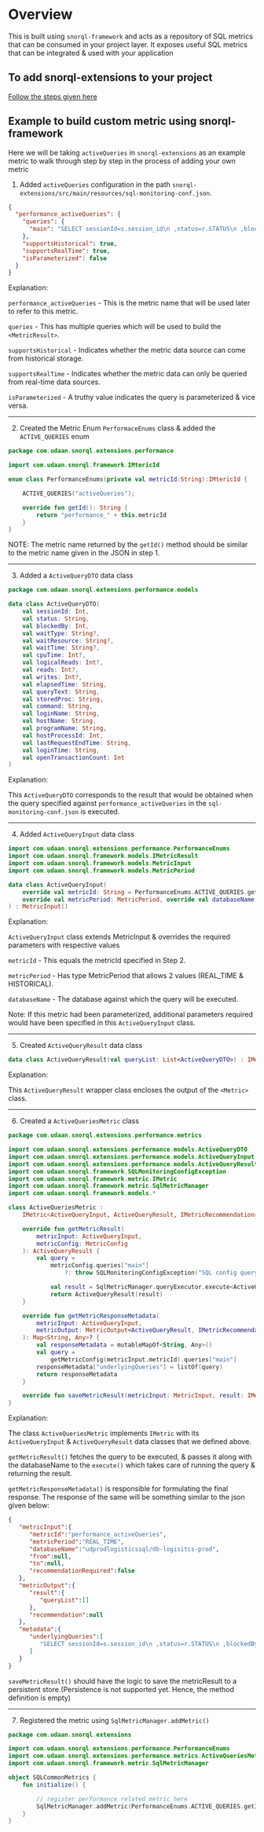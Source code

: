 # Overview
This is built using `snorql-framework` and acts as a repository of SQL metrics that can be consumed in your project layer.
It exposes useful SQL metrics that can be integrated & used with your application

## To add snorql-extensions to your project
[Follow the steps given here](../project_readme.md/#how-to-integrate-snorql-in-your-project)

## Example to build custom metric using snorql-framework

Here we will be taking `activeQueries` in `snorql-extensions` as an example metric to walk through step by step in the process of adding your own metric

1. Added `activeQueries` configuration in the path `snorql-extensions/src/main/resources/sql-monitoring-conf.json`.

```json
{
  "performance_activeQueries": {
    "queries": {
      "main": "SELECT sessionId=s.session_id\n ,status=r.STATUS\n ,blockedBy=r.blocking_session_id\n ,waitType=r.wait_type\n, waitResource=r.wait_resource\n, waitTime=CONVERT(VARCHAR, DATEADD(ms, r.wait_time, 0), 8)\n, cpuTime=r.cpu_time\n, logicalReads=r.logical_reads\n, r.reads\n ,r.writes\n,elapsedTime=CONVERT(varchar, (r.total_elapsed_time/1000 / 86400))+ 'd ' +\n CONVERT(VARCHAR, DATEADD(ms, r.total_elapsed_time, 0), 8)\n ,queryText=CAST((\n         '<?query --  ' + CHAR(13) + CHAR(13) + Substring(st.TEXT, (r.statement_start_offset / 2) + 1, (\n  (\n CASE r.statement_end_offset\n WHEN - 1\n THEN Datalength(st.TEXT)\n  ELSE r.statement_end_offset\n END - r.statement_start_offset\n) / 2\n) + 1) + CHAR(13) + CHAR(13) + '--?>'\n ) AS XML)\n, storedProc=COALESCE(\n QUOTENAME(DB_NAME(st.dbid)) + N'.' + \n QUOTENAME(OBJECT_SCHEMA_NAME(st.objectid, st.dbid)) + N'.' +\n QUOTENAME(OBJECT_NAME(st.objectid, st.dbid)), ''\n)\n  --,qp.query_plan AS 'xml_plan'  -- uncomment (1) if you want to see plan\n, r.command\n ,loginName=s.login_name\n ,hostName=s.host_name\n ,programName=s.program_name\n ,hostProcessId=s.host_process_id\n ,lastRequestEndTime=s.last_request_end_time\n ,loginTime=s.login_time\n ,openTransactionCount=r.open_transaction_count\n FROM sys.dm_exec_sessions AS s\n INNER JOIN sys.dm_exec_requests AS r ON r.session_id = s.session_id\n CROSS APPLY sys.dm_exec_sql_text(r.sql_handle) AS st\n --OUTER APPLY sys.dm_exec_query_plan(r.plan_handle) AS qp -- uncomment (2) if you want to see plan\n WHERE r.wait_type NOT LIKE 'SP_SERVER_DIAGNOSTICS%' \n ORDER BY r.blocking_session_id"
    },
    "supportsHistorical": true,
    "supportsRealTime": true,
    "isParameterized": false
  }
}
```

Explanation:

`performance_activeQueries` - This is the metric name that will be used later to refer to this metric.

`queries` - This has multiple queries which will be used to build the `<MetricResult>`. 

`supportsHistorical` - Indicates whether the metric data source can come from historical storage.

`supportsRealTime` - Indicates whether the metric data can only be queried from real-time data sources.

`isParameterized` - A truthy value indicates the query is parameterized & vice versa.

---

2. Created the Metric Enum `PerformaceEnums` class & added the `ACTIVE_QUERIES` enum

```kotlin
package com.udaan.snorql.extensions.performance

import com.udaan.snorql.framework.IMtericId

enum class PerformanceEnums(private val metricId:String):IMtericId {

    ACTIVE_QUERIES("activeQueries");

    override fun getId(): String {
        return "performance_" + this.metricId
    }
}
```

NOTE: The metric name returned by the `getId()` method should be similar to the metric name given in the JSON in step 1.

---

3. Added a `ActiveQueryDTO` data class

```kotlin
package com.udaan.snorql.extensions.performance.models

data class ActiveQueryDTO(
    val sessionId: Int,
    val status: String,
    val blockedBy: Int,
    val waitType: String?,
    val waitResource: String?,
    val waitTime: String?,
    val cpuTime: Int?,
    val logicalReads: Int?,
    val reads: Int?,
    val writes: Int?,
    val elapsedTime: String,
    val queryText: String,
    val storedProc: String,
    val command: String,
    val loginName: String,
    val hostName: String,
    val programName: String,
    val hostProcessId: Int,
    val lastRequestEndTime: String,
    val loginTime: String,
    val openTransactionCount: Int
)
```

Explanation:

This `ActiveQueryDTO` corresponds to the result that would be obtained when the query specified against `performance_activeQueries` in the `sql-monitoring-conf.json` is executed.

---

4. Added `ActiveQueryInput` data class

```kotlin
import com.udaan.snorql.extensions.performance.PerformanceEnums
import com.udaan.snorql.framework.models.IMetricResult
import com.udaan.snorql.framework.models.MetricInput
import com.udaan.snorql.framework.models.MetricPeriod

data class ActiveQueryInput(
    override val metricId: String = PerformanceEnums.ACTIVE_QUERIES.getId(),
    override val metricPeriod: MetricPeriod, override val databaseName: String
) : MetricInput()
```

Explanation:

`ActiveQueryInput` class extends MetricInput & overrides the required parameters with respective values

`metricId` - This equals the metricId specified in Step 2.

`metricPeriod` - Has type MetricPeriod that allows 2 values (REAL_TIME & HISTORICAL).

`databaseName` - The database against which the query will be executed.

Note: If this metric had been parameterized, additional parameters required would have been specified in this `ActiveQueryInput` class.

---

5. Created `ActiveQueryResult` data class

```kotlin
data class ActiveQueryResult(val queryList: List<ActiveQueryDTO>) : IMetricResult()
```

Explanation:

This `ActiveQueryResult` wrapper class encloses the output of the `<Metric>` class.

---

6. Created a  `ActiveQueriesMetric` class

```kotlin
package com.udaan.snorql.extensions.performance.metrics

import com.udaan.snorql.extensions.performance.models.ActiveQueryDTO
import com.udaan.snorql.extensions.performance.models.ActiveQueryInput
import com.udaan.snorql.extensions.performance.models.ActiveQueryResult
import com.udaan.snorql.framework.SQLMonitoringConfigException
import com.udaan.snorql.framework.metric.IMetric
import com.udaan.snorql.framework.metric.SqlMetricManager
import com.udaan.snorql.framework.models.*

class ActiveQueriesMetric :
    IMetric<ActiveQueryInput, ActiveQueryResult, IMetricRecommendation> {

    override fun getMetricResult(
        metricInput: ActiveQueryInput,
        metricConfig: MetricConfig
    ): ActiveQueryResult {
        val query =
            metricConfig.queries["main"]
                ?: throw SQLMonitoringConfigException("SQL config query [main] not found under config [${metricInput.metricId}]")

            val result = SqlMetricManager.queryExecutor.execute<ActiveQueryDTO>(metricInput.databaseName, query)
            return ActiveQueryResult(result)
    }

    override fun getMetricResponseMetadata(
        metricInput: ActiveQueryInput,
        metricOutput: MetricOutput<ActiveQueryResult, IMetricRecommendation>
    ): Map<String, Any>? {
        val responseMetadata = mutableMapOf<String, Any>()
        val query =
            getMetricConfig(metricInput.metricId).queries["main"]
        responseMetadata["underlyingQueries"] = listOf(query)
        return responseMetadata
    }

    override fun saveMetricResult(metricInput: MetricInput, result: IMetricResult) {}
}
```

Explanation:

The class `ActiveQueriesMetric` implements `IMetric` with its `ActiveQueryInput` & `ActiveQueryResult` data classes that we defined above.

`getMetricResult()` fetches the query to be executed, & passes it along with the databaseName to the `execute()` which takes care of running the query & returning the result.

`getMetricResponseMetadata()` is responsible for formulating the final response. The response of the same will be something similar to the json given below:

```json
{
   "metricInput":{
      "metricId":"performance_activeQueries",
      "metricPeriod":"REAL_TIME",
      "databaseName":"udprodlogisticssql/db-logisitcs-prod",
      "from":null,
      "to":null,
      "recommendationRequired":false
   },
   "metricOutput":{
      "result":{
         "queryList":[]
      },
      "recommendation":null
   },
   "metadata":{
      "underlyingQueries":[
         "SELECT sessionId=s.session_id\n ,status=r.STATUS\n ,blockedBy=r.blocking_session_id\n ,waitType=r.wait_type\n, waitResource=r.wait_resource\n, waitTime=CONVERT(VARCHAR, DATEADD(ms, r.wait_time, 0), 8)\n, cpuTime=r.cpu_time\n, logicalReads=r.logical_reads\n, r.reads\n ,r.writes\n,elapsedTime=CONVERT(varchar, (r.total_elapsed_time/1000 / 86400))+ 'd ' +\n CONVERT(VARCHAR, DATEADD(ms, r.total_elapsed_time, 0), 8)\n ,queryText=CAST((\n         '<?query --  ' + CHAR(13) + CHAR(13) + Substring(st.TEXT, (r.statement_start_offset / 2) + 1, (\n  (\n CASE r.statement_end_offset\n WHEN - 1\n THEN Datalength(st.TEXT)\n  ELSE r.statement_end_offset\n END - r.statement_start_offset\n) / 2\n) + 1) + CHAR(13) + CHAR(13) + '--?>'\n ) AS XML)\n, storedProc=COALESCE(\n QUOTENAME(DB_NAME(st.dbid)) + N'.' + \n QUOTENAME(OBJECT_SCHEMA_NAME(st.objectid, st.dbid)) + N'.' +\n QUOTENAME(OBJECT_NAME(st.objectid, st.dbid)), ''\n)\n  --,qp.query_plan AS 'xml_plan'  -- uncomment (1) if you want to see plan\n, r.command\n ,loginName=s.login_name\n ,hostName=s.host_name\n ,programName=s.program_name\n ,hostProcessId=s.host_process_id\n ,lastRequestEndTime=s.last_request_end_time\n ,loginTime=s.login_time\n ,openTransactionCount=r.open_transaction_count\n FROM sys.dm_exec_sessions AS s\n INNER JOIN sys.dm_exec_requests AS r ON r.session_id = s.session_id\n CROSS APPLY sys.dm_exec_sql_text(r.sql_handle) AS st\n --OUTER APPLY sys.dm_exec_query_plan(r.plan_handle) AS qp -- uncomment (2) if you want to see plan\n WHERE r.wait_type NOT LIKE 'SP_SERVER_DIAGNOSTICS%' \n ORDER BY r.blocking_session_id"
      ]
   }
}
```

`saveMetricResult()` should have the logic to save the metricResult to a persistent store.(Persistence is not supported yet. Hence, the method definition is empty)

---

7. Registered the metric using `SqlMetricManager.addMetric()`

```kotlin
package com.udaan.snorql.extensions

import com.udaan.snorql.extensions.performance.PerformanceEnums
import com.udaan.snorql.extensions.performance.metrics.ActiveQueriesMetric
import com.udaan.snorql.framework.metric.SqlMetricManager

object SQLCommonMetrics {
    fun initialize() {

        // register performance related metric here
        SqlMetricManager.addMetric(PerformanceEnums.ACTIVE_QUERIES.getId(), ActiveQueriesMetric())
    }
}
```